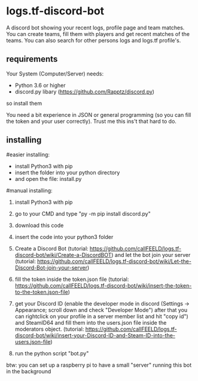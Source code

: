 # logs.tf-discord-bot
A discord bot showing your recent logs, profile page and team matches. You can create teams, fill them with players and get recent matches of the teams. You can also search for other persons logs and logs.tf profile's.

## requirements
Your System (Computer/Server) needs: 
- Python 3.6 or higher
- discord.py libary (https://github.com/Rapptz/discord.py)

so install them


You need a bit experience in JSON or general programming (so you can fill the token and your user correctly). Trust me this ins't that hard to do.

## installing
#easier installing:
- install Python3 with pip
- insert the folder into your python directory
- and open the file: install.py

#manual installing:
1. install Python3 with pip

2. go to your CMD and type "py -m pip install discord.py"

3. download this code

4. insert the code into your python3 folder

5. Create a Discord Bot (tutorial: https://github.com/callFEELD/logs.tf-discord-bot/wiki/Create-a-DiscordBOT) and let the bot join your server (tutorial: https://github.com/callFEELD/logs.tf-discord-bot/wiki/Let-the-Discord-Bot-join-your-server)

6. fill the token inside the token.json file (tutorial: https://github.com/callFEELD/logs.tf-discord-bot/wiki/insert-the-token-to-the-token.json-file)

7. get your Discord ID (enable the developer mode in discord (Settings -> Appearance; scroll down and check "Developer Mode") after that you can rightclick on your profile in a server member list and hit "copy id") and SteamID64 and fill them into the users.json file inside the moderators object. (tutorial: https://github.com/callFEELD/logs.tf-discord-bot/wiki/insert-your-Discord-ID-and-Steam-ID-into-the-users.json-file)

8. run the python script "bot.py"
 
 btw: you can set up a raspberry pi to have a small "server" running this bot in the background
